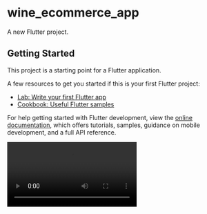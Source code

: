 # wine_ecommerce_app

A new Flutter project.

## Getting Started

This project is a starting point for a Flutter application.

A few resources to get you started if this is your first Flutter project:

- [Lab: Write your first Flutter app](https://docs.flutter.dev/get-started/codelab)
- [Cookbook: Useful Flutter samples](https://docs.flutter.dev/cookbook)

For help getting started with Flutter development, view the
[online documentation](https://docs.flutter.dev/), which offers tutorials,
samples, guidance on mobile development, and a full API reference.
<p align="centre">
<video src="https://github.com/Yash-978/wine_ecommerce_app/assets/147479013/43f580cd-67b7-4170-aacf-ceb96712758c">
